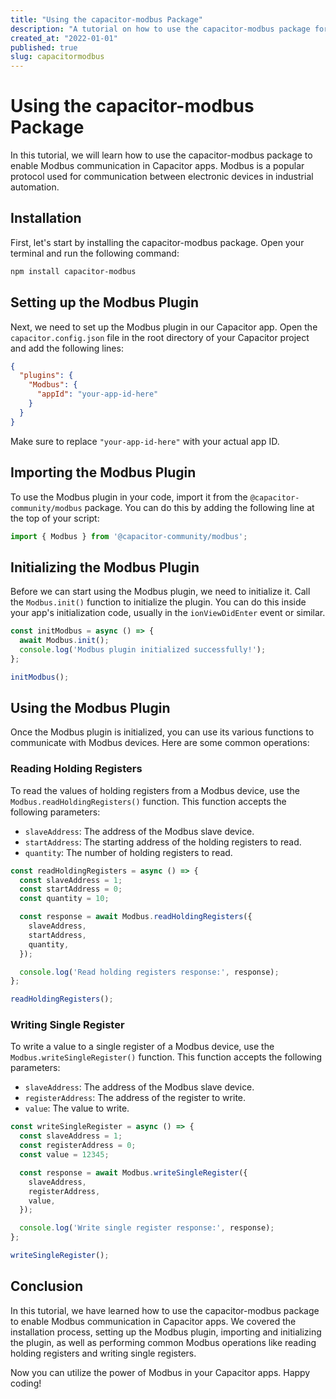 ```yaml
---
title: "Using the capacitor-modbus Package"
description: "A tutorial on how to use the capacitor-modbus package for Modbus communication in Capacitor apps."
created_at: "2022-01-01"
published: true
slug: capacitormodbus
---
```


# Using the capacitor-modbus Package

In this tutorial, we will learn how to use the capacitor-modbus package to enable Modbus communication in Capacitor apps. Modbus is a popular protocol used for communication between electronic devices in industrial automation.

## Installation

First, let's start by installing the capacitor-modbus package. Open your terminal and run the following command:

```bash
npm install capacitor-modbus
```

## Setting up the Modbus Plugin

Next, we need to set up the Modbus plugin in our Capacitor app. Open the `capacitor.config.json` file in the root directory of your Capacitor project and add the following lines:

```json
{
  "plugins": {
    "Modbus": {
      "appId": "your-app-id-here"
    }
  }
}
```

Make sure to replace `"your-app-id-here"` with your actual app ID.

## Importing the Modbus Plugin

To use the Modbus plugin in your code, import it from the `@capacitor-community/modbus` package. You can do this by adding the following line at the top of your script:

```javascript
import { Modbus } from '@capacitor-community/modbus';
```

## Initializing the Modbus Plugin

Before we can start using the Modbus plugin, we need to initialize it. Call the `Modbus.init()` function to initialize the plugin. You can do this inside your app's initialization code, usually in the `ionViewDidEnter` event or similar.

```javascript
const initModbus = async () => {
  await Modbus.init();
  console.log('Modbus plugin initialized successfully!');
};

initModbus();
```

## Using the Modbus Plugin

Once the Modbus plugin is initialized, you can use its various functions to communicate with Modbus devices. Here are some common operations:

### Reading Holding Registers

To read the values of holding registers from a Modbus device, use the `Modbus.readHoldingRegisters()` function. This function accepts the following parameters:

- `slaveAddress`: The address of the Modbus slave device.
- `startAddress`: The starting address of the holding registers to read.
- `quantity`: The number of holding registers to read.

```javascript
const readHoldingRegisters = async () => {
  const slaveAddress = 1;
  const startAddress = 0;
  const quantity = 10;

  const response = await Modbus.readHoldingRegisters({
    slaveAddress,
    startAddress,
    quantity,
  });

  console.log('Read holding registers response:', response);
};

readHoldingRegisters();
```

### Writing Single Register

To write a value to a single register of a Modbus device, use the `Modbus.writeSingleRegister()` function. This function accepts the following parameters:

- `slaveAddress`: The address of the Modbus slave device.
- `registerAddress`: The address of the register to write.
- `value`: The value to write.

```javascript
const writeSingleRegister = async () => {
  const slaveAddress = 1;
  const registerAddress = 0;
  const value = 12345;

  const response = await Modbus.writeSingleRegister({
    slaveAddress,
    registerAddress,
    value,
  });

  console.log('Write single register response:', response);
};

writeSingleRegister();
```

## Conclusion

In this tutorial, we have learned how to use the capacitor-modbus package to enable Modbus communication in Capacitor apps. We covered the installation process, setting up the Modbus plugin, importing and initializing the plugin, as well as performing common Modbus operations like reading holding registers and writing single registers.

Now you can utilize the power of Modbus in your Capacitor apps. Happy coding!
